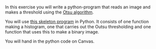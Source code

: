 In this exercise you will write a python-program that reads an image and makes a threshold using the [Otsu algorithm](https://en.wikipedia.org/wiki/Otsu%27s_method).

You will use [this skeleton program](https://nmbu.instructure.com/courses/5600/files/1019649/download) in Python. It consists of one function making a histogram, one that carries out the Outsu thresholding and one function that uses this to make a binary image.

You will hand in the python code on Canvas.
